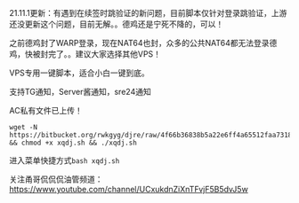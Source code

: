 21.11.1更新：有遇到在续签时跳验证的新问题，目前脚本仅针对登录跳验证，上游还没更新这个问题，目前无解。。德鸡还是宁死不降的，可以！

之前德鸡封了WARP登录，现在NAT64也封，众多的公共NAT64都无法登录德鸡，快被封完了。。建议大家选择其他VPS！

VPS专用一键脚本，适合小白一键到底。

支持TG通知，Server酱通知，sre24通知

AC私有文件已上传！

```
wget -N https://bitbucket.org/rwkgyg/djre/raw/4f66b36838b5a22e6ff4a65512faa7318ff1da74/xqdj.sh && chmod +x xqdj.sh && ./xqdj.sh
```

进入菜单快捷方式```bash xqdj.sh```


关注甬哥侃侃侃油管频道：https://www.youtube.com/channel/UCxukdnZiXnTFvjF5B5dvJ5w
